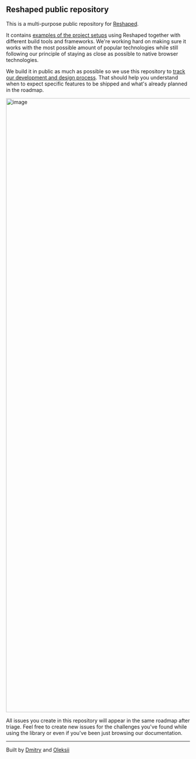 ## Reshaped public repository

This is a multi-purpose public repository for [Reshaped](https://reshaped.so).

It contains [examples of the project setups](./examples/) using Reshaped together with different build tools and frameworks.
We're working hard on making sure it works with the most possible amount of popular technologies while still following our principle of staying as close as possible to native browser technologies.

We build it in public as much as possible so we use this repository to [track our development and design process](https://formaat.notion.site/64cf1f5713344a7383330e0402f43949?v=b88a6dbbcb9a4faeb867d40d09ec0b12).
That should help you understand when to expect specific features to be shipped and what's already planned in the roadmap.

<a href="https://formaat.notion.site/64cf1f5713344a7383330e0402f43949?v=b88a6dbbcb9a4faeb867d40d09ec0b12" target="_blank">
  <img width="1679" alt="image" src="https://user-images.githubusercontent.com/887379/212545543-e321b4c0-8d3c-4edf-b2f7-795cb3674ba9.png">
</a>

All issues you create in this repository will appear in the same roadmap after triage.
Feel free to create new issues for the challenges you've found while using the library or even if you've been just browsing our documentation.

---

Built by [Dmitry](https://twitter.com/blvdmitry) and [Oleksii](https://twitter.com/hi_drozdenko)
